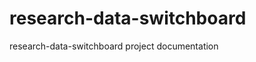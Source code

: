 research-data-switchboard
=========================

research-data-switchboard project documentation
